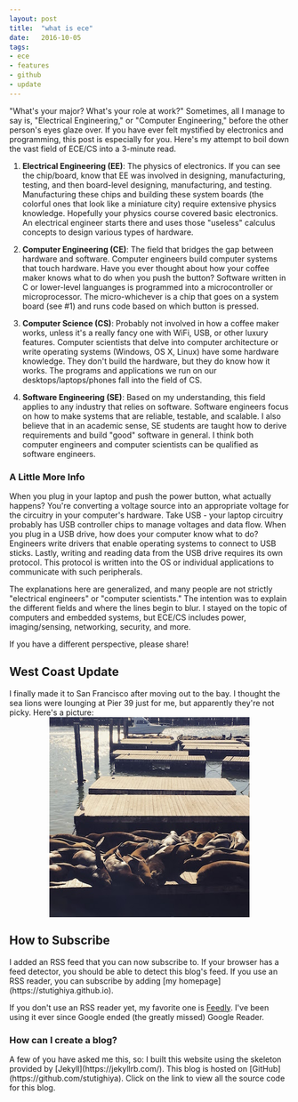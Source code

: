 ```yaml
---
layout: post
title:  "what is ece"
date:   2016-10-05
tags: 
- ece
- features
- github
- update
---
```


"What's your major? What's your role at work?" Sometimes, all I manage to say is, "Electrical Engineering," or "Computer Engineering," before the other person's eyes glaze over. If you have ever felt mystified by electronics and programming, this post is especially for you. Here's my attempt to boil down the vast field of ECE/CS into a 3-minute read.

1. **Electrical Engineering (EE)**: The physics of electronics. If you can see the chip/board, know that EE was involved in designing, manufacturing, testing, and then board-level designing, manufacturing, and testing. Manufacturing these chips and building these system boards (the colorful ones that look like a miniature city) require extensive physics knowledge. Hopefully your physics course covered basic electronics. An electrical engineer starts there and uses those "useless" calculus concepts to design various types of hardware.

2. **Computer Engineering (CE)**: The field that bridges the gap between hardware and software. Computer engineers build computer systems that touch hardware. Have you ever thought about how your coffee maker knows what to do when you push the button? Software written in C or lower-level languanges is programmed into a microcontroller or microprocessor. The micro-whichever is a chip that goes on a system board (see #1) and runs code based on which button is pressed. 

3. **Computer Science (CS)**: Probably not involved in how a coffee maker works, unless it's a really fancy one with WiFi, USB, or other luxury features. Computer scientists that delve into computer architecture or write operating systems (Windows, OS X, Linux) have some hardware knowledge. They don't build the hardware, but they do know how it works. The programs and applications we run on our desktops/laptops/phones fall into the field of CS. 

4. **Software Engineering (SE)**: Based on my understanding, this field applies to any industry that relies on software. Software engineers focus on how to make systems that are reliable, testable, and scalable. I also believe that in an academic sense, SE students are taught how to derive requirements and build "good" software in general. I think both computer engineers and computer scientists can be qualified as software engineers.

<h3>A Little More Info</h3>
 When you plug in your laptop and push the power button, what actually happens? You're converting a voltage source into an appropriate voltage for the circuitry in your computer's hardware. Take USB - your laptop circuitry probably has USB controller chips to manage voltages and data flow. When you plug in a USB drive, how does your computer know what to do? Engineers write drivers that enable operating systems to connect to USB sticks. Lastly, writing and reading data from the USB drive requires its own protocol. This protocol is written into the OS or individual applications to communicate with such peripherals. 

The explanations here are generalized, and many people are not strictly "electrical engineers" or "computer scientists." The intention was to explain the different fields and where the lines begin to blur. I stayed on the topic of computers and embedded systems, but ECE/CS includes power, imaging/sensing, networking, security, and more.

If you have a different perspective, please share!

<h2>West Coast Update</h2>
I finally made it to San Francisco after moving out to the bay. I thought the sea lions were lounging at Pier 39 just for me, but apparently they're not picky. Here's a picture:
<div style="text-align: center;"><img src="/assets/imgs/sealions.jpg" alt="sealions" align="middle"></div>

<h2>How to Subscribe</h2>
I added an RSS feed that you can now subscribe to. If your browser has a feed detector, you should be able to detect this blog's feed. If you use an RSS reader, you can subscribe by adding [my homepage](https://stutighiya.github.io). 

If you don't use an RSS reader yet, my favorite one is [Feedly](https://feedly.com). I've been using it ever since Google ended (the greatly missed) Google Reader.

<h3>How can I create a blog?</h3>
A few of you have asked me this, so: I built this website using the skeleton provided by [Jekyll](https://jekyllrb.com/). This blog is hosted on [GitHub](https://github.com/stutighiya). Click on the link to view all the source code for this blog. 


